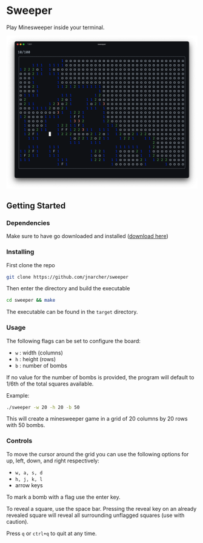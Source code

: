 # Sweeper 

Play Minesweeper inside your terminal.

![screenshot](github/screenshot.png)

## Getting Started

### Dependencies

Make sure to have go downloaded and installed ([download here](https://go.dev/doc/install))

### Installing

First clone the repo
```bash
git clone https://github.com/jnarcher/sweeper
```
Then enter the directory and build the executable
```bash
cd sweeper && make
```
The executable can be found in the `target` directory.

### Usage

The following flags can be set to configure the board:
- `w` : width  (columns)
- `h` : height (rows)
- `b` : number of bombs

If no value for the number of bombs is provided, the program will default to 1/6th of the total squares available.

Example:
```bash
./sweeper -w 20 -h 20 -b 50
```
This will create a minesweeper game in a grid of 20 columns by 20 rows with 50 bombs.

### Controls

To move the cursor around the grid you can use the following options for up, left, down, and right respectively:
- `w, a, s, d`
- `h, j, k, l`
- arrow keys

To mark a bomb with a flag use the enter key.

To reveal a square, use the space bar. Pressing the reveal key on an already revealed square will reveal all surrounding unflagged squares (use with caution).

Press `q` or `ctrl+q` to quit at any time.
